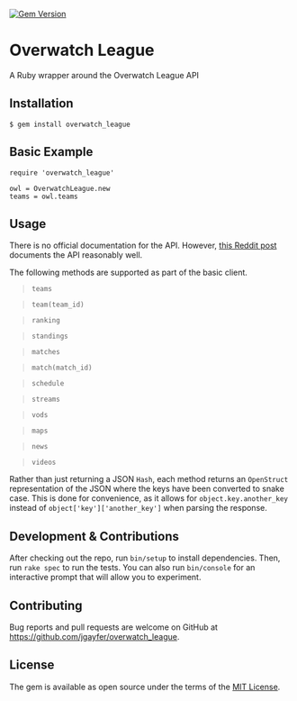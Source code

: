 [![Gem Version](https://badge.fury.io/rb/overwatch_league.svg)](https://badge.fury.io/rb/overwatch_league)

# Overwatch League

A Ruby wrapper around the Overwatch League API

## Installation
    $ gem install overwatch_league

## Basic Example

```
require 'overwatch_league'

owl = OverwatchLeague.new
teams = owl.teams
```

## Usage

There is no official documentation for the API. However, [this Reddit post](https://www.reddit.com/r/Competitiveoverwatch/comments/7p0e8d/owl_api_analysis/) documents the API reasonably well.

The following methods are supported as part of the basic client.

> `teams`

> `team(team_id)`

> `ranking`

> `standings`

> `matches`

> `match(match_id)`

> `schedule`

> `streams`

> `vods`

> `maps`

> `news`

> `videos`

Rather than just returning a JSON `Hash`, each method returns an `OpenStruct` representation of the JSON where the keys have been converted to snake case. This is done for convenience, as it allows for `object.key.another_key` instead of `object['key']['another_key']` when parsing the response.

## Development & Contributions

After checking out the repo, run `bin/setup` to install dependencies. Then, run `rake spec` to run the tests. You can also run `bin/console` for an interactive prompt that will allow you to experiment.

## Contributing

Bug reports and pull requests are welcome on GitHub at https://github.com/jgayfer/overwatch_league.

## License

The gem is available as open source under the terms of the [MIT License](http://opensource.org/licenses/MIT).


